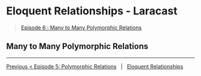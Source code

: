 # Eloquent Relationships - Laracast
> [Episode 6 : Many to Many Polymorphic Relations](https://laracasts.com/series/eloquent-relationships/episodes/6)

## Many to Many Polymorphic Relations


---

[Previous < Episode 5: Polymorphic Relations](polymorphic.md) &nbsp; | &nbsp; [Eloquent Relationships](/eloquent/relationships/)

